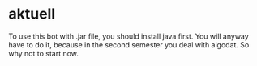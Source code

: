 # aktuell

To use this bot with .jar file, you should install java first. You will anyway have to do it, because in the second semester you deal with algodat. So why not to start now. 
